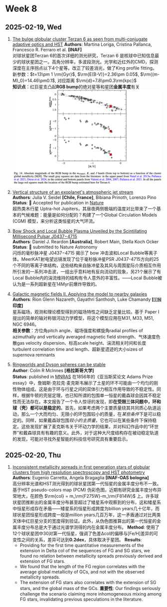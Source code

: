 # Week 8
## 2025-02-19, Wed
1. [The bulge globular cluster Terzan 6 as seen from multi-conjugate adaptive optics and HST](https://arxiv.org/abs/2502.12247)
	**Authors**: Martina Loriga, Cristina Pallanca, Francesco R. Ferraro et al. **[INAF]**  
	对球状星团Terzan 6的首次详细的测光研究，Terzan 6 是核球中已知信息最少的球状星团之一。高角分辨率，多波段测光。光学和近红外的CMD，探测深度在主序拐点以下4个星等。改正了较差消光，做了King profile fitting。  
	新参数：$t=13\pm 1 \rm{Gyr}$, $\rm{E(B-V)}=2.36\pm 0.05$, $\rm{(m-M)_0}=14.46\pm0.1$, 对应距离 $\rm{d}=7.8\pm0.3\rm{kpc}$  
	**知识点**：红巨星支凸起**RGB bump**的绝对星等和星团**金属丰度**有关![](figure/astroph_2025_02.png)

2. [Vertical structure of an exoplanet's atmospheric jet stream](https://arxiv.org/abs/2502.12261)  
	**Authors**: Julia V. Seidel **[Chile, France]**, Bibiana Prinoth, Lorenzo Pino  
	**Status**: 🍃 Accepted for publication in [Nature](https://doi.org/10.1038/s41586-025-08664-1)  
	超热类木行星 Uptra-hot Jupiters，其昼夜两侧极端的温度对比带来了一个基本的气候难题：能量是如何分配的？构建了一个Global Circulation Models (CGM) 模型，来分析这类恒星的大气环流。

3. [Bow Shock and Local Bubble Plasma Unveiled by the Scintillating Millisecond Pulsar J0437−4715](https://arxiv.org/abs/2410.21390)  
	**Authors**: Daniel J. Reardon **[Australia]**, Robert Main, Stella Koch Ocker  
	**Status**: 🍃 submitted to Nature Astronomy  
	闪烁的毫秒脉冲星 J0437−4715 揭示了 bow 冲击波和Local Bubble等离子体。MeerKAT射电望远镜发现了位于毫秒脉冲星PSR J0437-4715方向的25个不同的等离子体结构，这些结构来自脉冲星及其风与周围星际介质相互作用所引发的一系列冲击波，一组出乎意料地有反向流动的现象，另21个展示了有Local Bubble内的湍流维持的结构有令人意外的丰富性。——Local Bubble被认为是一系列超新星在14Myr前爆炸导致的。

4. [Galactic magnetic fields II. Applying the model to nearby galaxies](https://arxiv.org/abs/2502.13029)  
	**Authors**: Rion Glenn Nazareth, Gayathri Santhosh, Luke Chamandy **[🇮🇳印度]**  
	星系磁场，观测和理论模型得到的磁场特性之间缺乏定量比较。基于 Paper I 提出的简单的轴对称银河动力学模型，将这个模型应用在M31, M33, M51, NGC 6946。  
	**相关参数**：方位角pitch angle、磁场强度和螺旋角radial profiles of azimuthally and vertically averaged magnetic field strength、气体速度色散gas velocity dispersion、标高scale height、湍流相关时间和长度turbulent correlation time and length、超新星遗迹的大小sizes of supernova remnants

5. [Ringworlds and Dyson spheres can be stable](https://arxiv.org/abs/2502.12806)  
	**Author**: Colin R McInnes **[格拉斯哥大学]**  
	**Status**: published in [MNRAS](https://doi.org/10.1093/mnras/staf028)
	在1856年的《亚当斯奖论文 Adams Prize essay》中，詹姆斯·克拉克·麦克斯韦展示了土星的环不可能由一个均匀的刚性物体组成。这是由于环与行星之间的双体引力相互作用导致的不稳定性。同样，根据牛顿的壳层定理，也已知所谓的包围单一恒星的戴森球会因其不稳定性而无法存在。本文报告了一个令人惊讶的发现，即**在受限三体问题中，环和球（壳）都可以是稳定的**。首先，如果考虑两个主要质量绕其共同质心轨道运动，那么一个大而均匀、无限小的环包围较小的质量，在*某些条件*下是可以稳定的。同样，如果戴森球包围*较小的主质量*，它也可以在某些条件下保持稳定。这些发现扩展了麦克斯韦关于环动力学的结果，并对科幻作品中的“环世界”和戴森球具有有趣的意义。此外，对于这种大尺度结构存在被动稳定轨道的发现，可能对寻找外星智能的科技信号研究具有重要启示。

## 2025-02-20, Thu
1. [Inconsistent metallicity spreads in first generation stars of globular clusters from high resolution spectroscopy and HST photometry](https://arxiv.org/abs/2502.13206)  
	**Authors**: Eugenio Carretta, Angela Bragaglia **[INAF-OAS bologna]**  
	高分辨率光谱和HST测光得到的球状星团第一代恒星的金属丰度分布不一致。  
	基于HST pseudo-colors map (PCM) 伪彩色图，近期有研究金属丰度分布异常地大，在颜色 $\rm{col} = m_\rm{F275W}-m_\rm{F814W}$ 上。许多球状星团推断出的金属丰度分布甚至超过了矮星系中观察到的分布，这和矮星系中恒星形成存在矛盾——矮星系的恒星形成跨度为billion years几十亿年，而球状星团恒星形成跨度一般是million years几百万年，这一矛盾通过对比两类天体中红巨星分支的宽度得到验证。此外，从伪色图推算出的第一代恒星的金属丰度分布总是大于通过光谱学测得的内在金属丰度分布。
	**Method**: 使用了12个球状星团中30对第一代恒星，强调了色差Δcol的偏移与[Fe/H]差异的可变性之间的关系，差异可达到**0.2dex**，具体取决于星团。
	**Results**: 
	- Providing for the first time quantitative measurements of the extension in Delta col of the sequences of FG and SG stars, we found no relation between metallicity spreads previously derived and extension of FG stars. 
	- We found that the length of the FG region correlates with the average global metallicity of GCs, and not with the observed metallicity spreads. 
	- The extension of FG stars also correlates with the extension of SG stars, and the global mass of the GCs. 
	**重要性**: Our findings seriously challenge the scenario claiming more inhomogeneous mixing among FG stars, invalidating previous speculations in the literature.